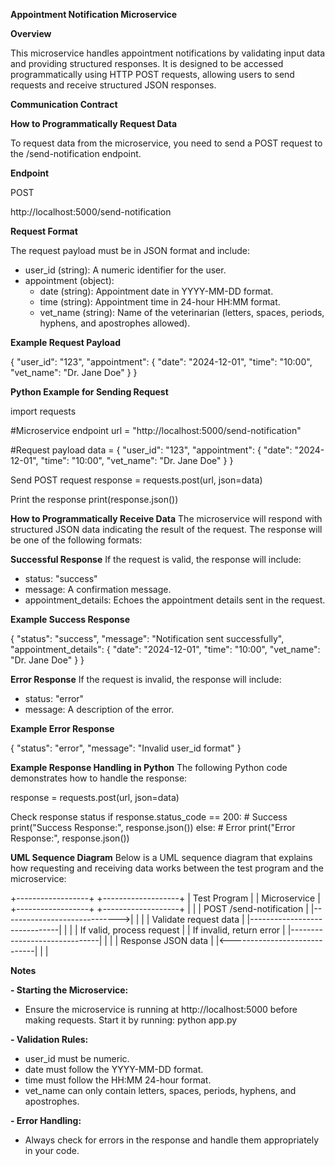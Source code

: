 **Appointment Notification Microservice**

**Overview**

This microservice handles appointment notifications by validating input data and providing structured responses. It is designed to be accessed programmatically using HTTP POST requests, allowing users to send requests and receive structured JSON responses.

**Communication Contract**

**How to Programmatically Request Data**

To request data from the microservice, you need to send a POST request to the /send-notification endpoint.

**Endpoint**

POST 

http://localhost:5000/send-notification

**Request Format**

The request payload must be in JSON format and include:

- user_id (string): A numeric identifier for the user.
- appointment (object):
   - date (string): Appointment date in YYYY-MM-DD format.
   - time (string): Appointment time in 24-hour HH:MM format.
   - vet_name (string): Name of the veterinarian (letters, spaces, periods, hyphens, and apostrophes allowed).

**Example Request Payload**

{
    "user_id": "123",
    "appointment": {
        "date": "2024-12-01",
        "time": "10:00",
        "vet_name": "Dr. Jane Doe"
    }
}

**Python Example for Sending Request**

import requests

#Microservice endpoint
url = "http://localhost:5000/send-notification"

#Request payload
data = {
    "user_id": "123",
    "appointment": {
        "date": "2024-12-01",
        "time": "10:00",
        "vet_name": "Dr. Jane Doe"
    }
}

Send POST request
response = requests.post(url, json=data)

Print the response
print(response.json())

**How to Programmatically Receive Data**
The microservice will respond with structured JSON data indicating the result of the request. The response will be one of the following formats:

**Successful Response**
If the request is valid, the response will include:
- status: "success"
- message: A confirmation message.
- appointment_details: Echoes the appointment details sent in the request.

**Example Success Response**

{
    "status": "success",
    "message": "Notification sent successfully",
    "appointment_details": {
        "date": "2024-12-01",
        "time": "10:00",
        "vet_name": "Dr. Jane Doe"
    }
}

**Error Response**
If the request is invalid, the response will include:
- status: "error"
- message: A description of the error.

**Example Error Response**

{
    "status": "error",
    "message": "Invalid user_id format"
}

**Example Response Handling in Python**
The following Python code demonstrates how to handle the response:

response = requests.post(url, json=data)

Check response status
if response.status_code == 200:
    # Success
    print("Success Response:", response.json())
else:
    # Error
    print("Error Response:", response.json())

**UML Sequence Diagram**
Below is a UML sequence diagram that explains how requesting and receiving data works between the test program and the microservice:

+------------------+           +-------------------+
|  Test Program    |           |    Microservice   |
+------------------+           +-------------------+
        |                              |
        |  POST /send-notification     |
        |----------------------------->|
        |                              |
        | Validate request data        |
        |------------------------------|
        |                              |
        |  If valid, process request   |
        |  If invalid, return error    |
        |------------------------------|
        |                              |
        |    Response JSON data        |
        |<-----------------------------|
        |                              |

**Notes**

**- Starting the Microservice:**
  - Ensure the microservice is running at http://localhost:5000 before making requests. Start it by running:
    python app.py

**- Validation Rules:**
  - user_id must be numeric.
  - date must follow the YYYY-MM-DD format.
  - time must follow the HH:MM 24-hour format.
  - vet_name can only contain letters, spaces, periods, hyphens, and apostrophes.

**- Error Handling:**
  - Always check for errors in the response and handle them appropriately in your code.



